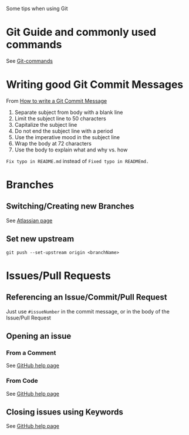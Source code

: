 Some tips when using Git

# Git Guide and commonly used commands

See [Git-commands](https://docs.laurentlao.com/#/guides/guide-git)

# Writing good Git Commit Messages

From [How to write a Git Commit Message](https://chris.beams.io/posts/git-commit/)

1. Separate subject from body with a blank line
2. Limit the subject line to 50 characters
3. Capitalize the subject line
4. Do not end the subject line with a period
5. Use the imperative mood in the subject line
6. Wrap the body at 72 characters
7. Use the body to explain what and why vs. how

```Fix typo in README.md``` instead of ```Fixed typo in READMEmd.```

# Branches

## Switching/Creating new Branches

See [Atlassian page](https://www.atlassian.com/git/tutorials/using-branches/git-checkout)

## Set new upstream

`git push --set-upstream origin <branchName>`

# Issues/Pull Requests

## Referencing an Issue/Commit/Pull Request

Just use `#issueNumber` in the commit message, or in the body of the Issue/Pull Request

## Opening an issue

### From a Comment

See [GitHub help page](https://help.github.com/en/github/managing-your-work-on-github/opening-an-issue-from-a-comment)

### From Code

See [GitHub help page](https://help.github.com/en/github/managing-your-work-on-github/opening-an-issue-from-code)

## Closing issues using Keywords

See [GitHub help page](https://help.github.com/en/github/managing-your-work-on-github/closing-issues-using-keywords)
